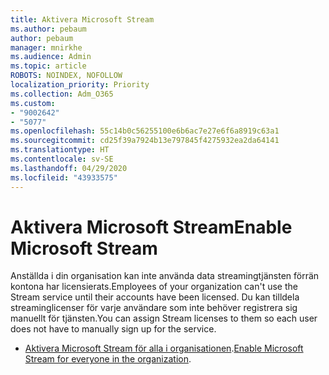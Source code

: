 ```yaml
---
title: Aktivera Microsoft Stream
ms.author: pebaum
author: pebaum
manager: mnirkhe
ms.audience: Admin
ms.topic: article
ROBOTS: NOINDEX, NOFOLLOW
localization_priority: Priority
ms.collection: Adm_O365
ms.custom:
- "9002642"
- "5077"
ms.openlocfilehash: 55c14b0c56255100e6b6ac7e27e6f6a8919c63a1
ms.sourcegitcommit: cd25f39a7924b13e797845f4275932ea2da64141
ms.translationtype: HT
ms.contentlocale: sv-SE
ms.lasthandoff: 04/29/2020
ms.locfileid: "43933575"
---
```

# <a name="enable-microsoft-stream"></a><span data-ttu-id="4d99e-102">Aktivera Microsoft Stream</span><span class="sxs-lookup"><span data-stu-id="4d99e-102">Enable Microsoft Stream</span></span>

<span data-ttu-id="4d99e-103">Anställda i din organisation kan inte använda data streamingtjänsten förrän kontona har licensierats.</span><span class="sxs-lookup"><span data-stu-id="4d99e-103">Employees of your organization can't use the Stream service until their accounts have been licensed.</span></span> <span data-ttu-id="4d99e-104">Du kan tilldela streaminglicenser för varje användare som inte behöver registrera sig manuellt för tjänsten.</span><span class="sxs-lookup"><span data-stu-id="4d99e-104">You can assign Stream licenses to them so each user does not have to manually sign up for the service.</span></span>

- <span data-ttu-id="4d99e-105">[Aktivera Microsoft Stream för alla i organisationen](https://docs.microsoft.com/stream/assign-user-licenses).</span><span class="sxs-lookup"><span data-stu-id="4d99e-105">[Enable Microsoft Stream for everyone in the organization](https://docs.microsoft.com/stream/assign-user-licenses).</span></span>
